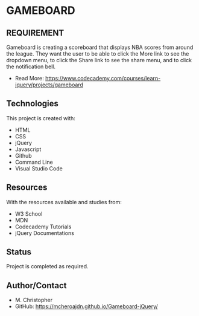 # GAMEBOARD

## REQUIREMENT
Gameboard is creating a scoreboard that displays NBA scores from around the league. They want the user to be able to click the More link to see the dropdown menu, to click the Share link to see the share menu, and to click the notification bell.


* Read More: https://www.codecademy.com/courses/learn-jquery/projects/gameboard

## Technologies
This project is created with:
* HTML
* CSS
* jQuery
* Javascript
* Github
* Command Line
* Visual Studio Code

## Resources
With the resources available and studies from:
* W3 School
* MDN
* Codecademy Tutorials
* jQuery Documentations


## Status
Project is completed as required.

## Author/Contact
* M. Christopher
* GitHub:  https://mcheroajdn.github.io/Gameboard-jQuery/

